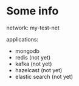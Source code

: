 # Some info

network: my-test-net

applications:
- mongodb
- redis (not yet)
- kafka (not yet)
- hazelcast (not yet)
- elastic search (not yet)
